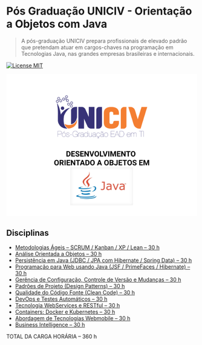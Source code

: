 # Pós Graduação UNICIV - Orientação a Objetos com Java

> A pós-graduação UNICIV prepara profissionais de elevado padrão que pretendam atuar em cargos-chaves na programação em Tecnologias Java, nas grandes empresas brasileiras e internacionais.

[![License MIT](https://img.shields.io/badge/license-MIT-blue.svg)](https://raw.githubusercontent.com/leandrohv/post-graduation-uniciv-oop-with-java/master/LICENSE.md)

<!-- De um a dois parágrafos sobre o que é seu projeto e o que ele faz. -->

![](assets/logoPostGraduateUniciv.png)

## Disciplinas

- [Metodologias Ágeis – SCRUM / Kanban / XP / Lean – 30 h](https://github.com/yourname/yourproject/fork)
- [Análise Orientada a Objetos – 30 h](https://github.com/yourname/yourproject/fork)
- [Persistência em Java (JDBC / JPA com Hibernate / Spring Data) – 30 h](https://github.com/yourname/yourproject/fork)
- [Programação para Web usando Java (JSF / PrimeFaces / Hibernate) – 30 h](https://github.com/yourname/yourproject/fork)
- [Gerência de Configuração, Controle de Versão e Mudanças – 30 h](https://github.com/yourname/yourproject/fork)
- [Padrões de Projeto (Design Patterns) – 30 h](https://github.com/yourname/yourproject/fork)
- [Qualidade do Código Fonte (Clean Code) – 30 h](https://github.com/yourname/yourproject/fork)
- [DevOps e Testes Automáticos – 30 h](https://github.com/yourname/yourproject/fork)
- [Tecnologia WebServices e RESTful – 30 h](https://github.com/yourname/yourproject/fork)
- [Containers: Docker e Kubernetes – 30 h](https://github.com/yourname/yourproject/fork)
- [Abordagem de Tecnologias Webmobile – 30 h](https://github.com/yourname/yourproject/fork)
- [Business Intelligence – 30 h](https://github.com/yourname/yourproject/fork)

TOTAL DA CARGA HORÁRIA – 360 h
